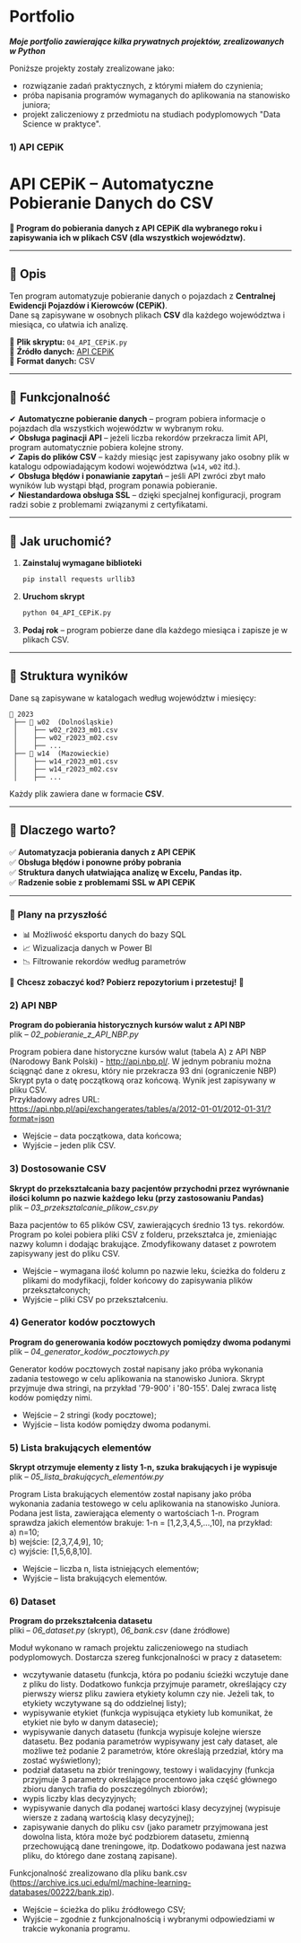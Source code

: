 # Portfolio
<i><b>Moje portfolio zawierające kilka prywatnych projektów, zrealizowanych w Python</b></i>

Poniższe projekty zostały zrealizowane jako: 
* rozwiązanie zadań praktycznych, z którymi miałem do czynienia;
* próba napisania programów wymaganych do aplikowania na stanowisko juniora;
* projekt zaliczeniowy z przedmiotu na studiach podyplomowych "Data Science w praktyce".

### 1) API CEPiK
# API CEPiK – Automatyczne Pobieranie Danych do CSV

**📌 Program do pobierania danych z API CEPiK dla wybranego roku i zapisywania ich w plikach CSV (dla wszystkich województw).**  

---

## 📌 Opis  
Ten program automatyzuje pobieranie danych o pojazdach z **Centralnej Ewidencji Pojazdów i Kierowców (CEPiK)**.  
Dane są zapisywane w osobnych plikach **CSV** dla każdego województwa i miesiąca, co ułatwia ich analizę.

🔹 **Plik skryptu:** `04_API_CEPiK.py`  
🔹 **Źródło danych:** [API CEPiK](http://www.cepik.gov.pl/interfejs-dla-cepik)  
🔹 **Format danych:** CSV  

---

## 🔧 Funkcjonalność  

✔ **Automatyczne pobieranie danych** – program pobiera informacje o pojazdach dla wszystkich województw w wybranym roku.  
✔ **Obsługa paginacji API** – jeżeli liczba rekordów przekracza limit API, program automatycznie pobiera kolejne strony.  
✔ **Zapis do plików CSV** – każdy miesiąc jest zapisywany jako osobny plik w katalogu odpowiadającym kodowi województwa (`w14`, `w02` itd.).  
✔ **Obsługa błędów i ponawianie zapytań** – jeśli API zwróci zbyt mało wyników lub wystąpi błąd, program ponawia pobieranie.  
✔ **Niestandardowa obsługa SSL** – dzięki specjalnej konfiguracji, program radzi sobie z problemami związanymi z certyfikatami.  

---

## 🚀 Jak uruchomić?

1. **Zainstaluj wymagane biblioteki**  
   ```sh
   pip install requests urllib3
   ```

2. **Uruchom skrypt**  
   ```sh
   python 04_API_CEPiK.py
   ```

3. **Podaj rok** – program pobierze dane dla każdego miesiąca i zapisze je w plikach CSV.

---

## 📂 Struktura wyników  

Dane są zapisywane w katalogach według województw i miesięcy:

```
📂 2023
 ├── 📂 w02  (Dolnośląskie)
 │    ├── w02_r2023_m01.csv
 │    ├── w02_r2023_m02.csv
 │    ├── ...
 ├── 📂 w14  (Mazowieckie)
 │    ├── w14_r2023_m01.csv
 │    ├── w14_r2023_m02.csv
 │    ├── ...
```
Każdy plik zawiera dane w formacie **CSV**.

---

## 📌 Dlaczego warto?

✅ **Automatyzacja pobierania danych z API CEPiK**  
✅ **Obsługa błędów i ponowne próby pobrania**  
✅ **Struktura danych ułatwiająca analizę w Excelu, Pandas itp.**  
✅ **Radzenie sobie z problemami SSL w API CEPiK**  

---

### 🔗 **Plany na przyszłość**
- 📊 Możliwość eksportu danych do bazy SQL  
- 📈 Wizualizacja danych w Power BI  
- 📉 Filtrowanie rekordów według parametrów  

🔹 **Chcesz zobaczyć kod? Pobierz repozytorium i przetestuj!** 🚀

### 2) API NBP
<b>Program do pobierania historycznych kursów walut z API NBP</b><br>
plik – <i>02_pobieranie_z_API_NBP.py</i>

Program pobiera dane historyczne kursów walut (tabela A) z API NBP (Narodowy Bank Polski) - http://api.nbp.pl/. W jednym pobraniu można ściągnąć dane z okresu, który nie przekracza 93 dni (ograniczenie NBP)
Skrypt pyta o datę początkową oraz końcową. Wynik jest zapisywany w pliku CSV.<br>
Przykładowy adres URL: https://api.nbp.pl/api/exchangerates/tables/a/2012-01-01/2012-01-31/?format=json
*	Wejście – data początkowa, data końcowa;
*	Wyjście – jeden plik CSV.

### 3) Dostosowanie CSV
<b>Skrypt do przekształcania bazy pacjentów przychodni przez wyrównanie ilości kolumn po nazwie każdego leku (przy zastosowaniu Pandas)</b><br>
plik – <i>03_przeksztalcanie_plikow_csv.py</i>

Baza pacjentów to 65 plików CSV, zawierających średnio 13 tys. rekordów. Program po kolei pobiera pliki CSV z folderu, przekształca je, zmieniając nazwy kolumn i dodając brakujące. Zmodyfikowany dataset z powrotem zapisywany jest do pliku CSV.
* Wejście – wymagana ilość kolumn po nazwie leku, ścieżka do folderu z plikami do modyfikacji, folder końcowy do zapisywania plików przekształconych;
* Wyjście – pliki CSV po przekształceniu.

### 4) Generator kodów pocztowych
<b>Program do generowania kodów pocztowych pomiędzy dwoma podanymi</b><br>
plik – <i>04_generator_kodów_pocztowych.py</i>

Generator kodów pocztowych został napisany jako próba wykonania zadania testowego w celu aplikowania na stanowisko Juniora. Skrypt przyjmuje dwa stringi, na przykład '79-900' i '80-155'. Dalej zwraca listę kodów pomiędzy nimi.
*	Wejście – 2 stringi (kody pocztowe);
*	Wyjście – lista kodów pomiędzy dwoma podanymi.

### 5) Lista brakujących elementów
<b>Skrypt otrzymuje elementy z listy 1-n, szuka brakujących i je wypisuje</b><br>
plik – <i>05_lista_brakujących_elementów.py</i>

Program Lista brakujących elementów został napisany jako próba wykonania zadania testowego w celu aplikowania na stanowisko Juniora. Podana jest lista, zawierająca elementy o wartościach 1-n. Program sprawdza jakich elementów brakuje: 1-n = [1,2,3,4,5,...,10], na przykład:<br>
a) n=10;<br>
b) wejście: [2,3,7,4,9], 10;<br>
c) wyjście: [1,5,6,8,10].<br>
*	Wejście – liczba n, lista istniejących elementów;
*	Wyjście – lista brakujących elementów.

### 6) Dataset
<b>Program do przekształcenia datasetu</b><br>
pliki – <i>06_dataset.py</i> (skrypt), <i>06_bank.csv</i> (dane źródłowe)

Moduł wykonano w ramach projektu zaliczeniowego na studiach podyplomowych. Dostarcza szereg funkcjonalności w pracy z datasetem:
*	wczytywanie datasetu (funkcja, która po podaniu ścieżki wczytuje dane z pliku do listy. Dodatkowo funkcja przyjmuje parametr, określający czy pierwszy wiersz pliku zawiera etykiety kolumn czy nie. Jeżeli tak, to etykiety wczytywane są do oddzielnej listy);
*	wypisywanie etykiet (funkcja wypisująca etykiety lub komunikat, że etykiet nie było w danym datasecie);
*	wypisywanie danych datasetu (funkcja wypisuje kolejne wiersze datasetu. Bez podania parametrów wypisywany jest cały dataset, ale możliwe też podanie 2 parametrów, które określają przedział, który ma zostać wyświetlony);
*	podział datasetu na zbiór treningowy, testowy i walidacyjny (funkcja przyjmuje 3 parametry określające procentowo jaka część głównego zbioru danych trafia do poszczególnych zbiorów);
*	wypis liczby klas decyzyjnych;
*	wypisywanie danych dla podanej wartości klasy decyzyjnej (wypisuje wiersze z zadaną wartością klasy decyzyjnej);
*	zapisywanie danych do pliku csv (jako parametr przyjmowana jest dowolna lista, która może być podzbiorem datasetu, zmienną przechowującą dane treningowe, itp. Dodatkowo podawana jest nazwa pliku, do którego dane zostaną zapisane).

Funkcjonalność zrealizowano dla pliku bank.csv (https://archive.ics.uci.edu/ml/machine-learning-databases/00222/bank.zip).

*	Wejście – ścieżka do pliku źródłowego CSV;
*	Wyjście – zgodnie z funkcjonalnością i wybranymi odpowiedziami w trakcie wykonania programu.
